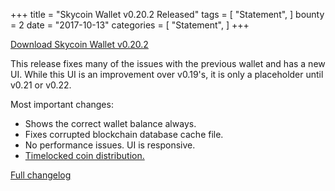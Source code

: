 +++
title = "Skycoin Wallet v0.20.2 Released"
tags = [
    "Statement",
]
bounty = 2
date = "2017-10-13"
categories = [
    "Statement",
]
+++

[Download Skycoin Wallet v0.20.2](https://www.skycoin.net/downloads/)

This release fixes many of the issues with the previous wallet and has a new UI.
While this UI is an improvement over v0.19's, it is only a placeholder until
v0.21 or v0.22.

Most important changes:

- Shows the correct wallet balance always.
- Fixes corrupted blockchain database cache file.
- No performance issues. UI is responsive.
- [Timelocked coin distribution.](/statement/skycoin-distribution-plan/#timelocked-distribution)

[Full changelog](https://github.com/skycoin/skycoin/blob/master/CHANGELOG.md#0200---2017-10-10)
